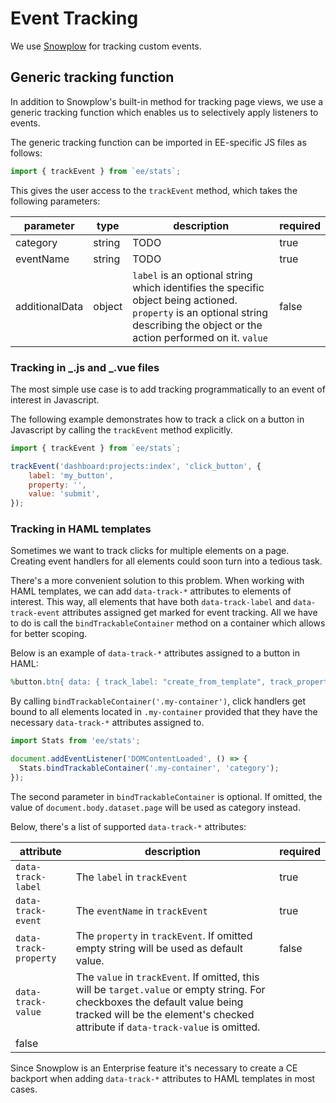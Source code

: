 # Event Tracking

We use [Snowplow] for tracking custom events.

## Generic tracking function

In addition to Snowplow's built-in method for tracking page views, we use a generic tracking function which enables us to selectively apply listeners to events.

The generic tracking function can be imported in EE-specific JS files as follows:

```javascript
import { trackEvent } from `ee/stats`;
```

This gives the user access to the `trackEvent` method, which takes the following parameters:

| parameter      | type   | description                                                                                                                                                                      | required |
| -------------- | ------ | -------------------------------------------------------------------------------------------------------------------------------------------------------------------------------- | -------- |
| category       | string | TODO                                                                                                                                                                             | true     |
| eventName      | string | TODO                                                                                                                                                                             | true     |
| additionalData | object | `label` is an optional string which identifies the specific object being actioned. `property` is an optional string describing the object or the action performed on it. `value` | false    |

### Tracking in _.js and _.vue files

The most simple use case is to add tracking programmatically to an event of interest in Javascript.

The following example demonstrates how to track a click on a button in Javascript by calling the `trackEvent` method explicitly.

```javascript
import { trackEvent } from `ee/stats`;

trackEvent('dashboard:projects:index', 'click_button', {
    label: 'my_button',
    property: '',
    value: 'submit',
});
```

### Tracking in HAML templates

Sometimes we want to track clicks for multiple elements on a page. Creating event handlers for all elements could soon turn into a tedious task.

There's a more convenient solution to this problem. When working with HAML templates, we can add `data-track-*` attributes to elements of interest. This way, all elements that have both `data-track-label` and `data-track-event` attributes assigned get marked for event tracking. All we have to do is call the `bindTrackableContainer` method on a container which allows for better scoping.

Below is an example of `data-track-*` attributes assigned to a button in HAML:

```ruby
%button.btn{ data: { track_label: "create_from_template", track_property: "template_preview", track_event: "click_button", track_value: "my-template" } }
```

By calling `bindTrackableContainer('.my-container')`, click handlers get bound to all elements located in `.my-container` provided that they have the necessary `data-track-*` attributes assigned to.

```javascript
import Stats from 'ee/stats';

document.addEventListener('DOMContentLoaded', () => {
  Stats.bindTrackableContainer('.my-container', 'category');
});
```

The second parameter in `bindTrackableContainer` is optional. If omitted, the value of `document.body.dataset.page` will be used as category instead.

Below, there's a list of supported `data-track-*` attributes:

| attribute             | description                                                                                                                                                                                                    | required |
| --------------------- | -------------------------------------------------------------------------------------------------------------------------------------------------------------------------------------------------------------- | -------- |
| `data-track-label`    | The `label` in `trackEvent`                                                                                                                                                                                    | true     |
| `data-track-event`    | The `eventName` in `trackEvent`                                                                                                                                                                                | true     |
| `data-track-property` | The `property` in `trackEvent`. If omitted empty string will be used as default value.                                                                                                                         | false    |
| `data-track-value`    | The `value` in `trackEvent`. If omitted, this will be `target.value` or empty string. For checkboxes the default value being tracked will be the element's checked attribute if `data-track-value` is omitted. |
| false                 |

Since Snowplow is an Enterprise feature it's necessary to create a CE backport when adding `data-track-*` attributes to HAML templates in most cases.

[snowplow]: https://github.com/snowplow/snowplow
